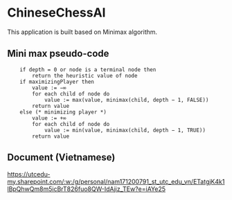 # ChineseChessAI
This application is built based on Minimax algorithm.

## Mini max pseudo-code 
```function minimax(node, depth, maximizingPlayer) is
    if depth = 0 or node is a terminal node then
        return the heuristic value of node
    if maximizingPlayer then
        value := −∞
        for each child of node do
            value := max(value, minimax(child, depth − 1, FALSE))
        return value
    else (* minimizing player *)
        value := +∞
        for each child of node do
            value := min(value, minimax(child, depth − 1, TRUE))
        return value
```
## Document (Vietnamese)
https://utcedu-my.sharepoint.com/:w:/g/personal/nam171200791_st_utc_edu_vn/ETatgjK4k1lBpQhwQm8m5icBrT826fuo8QW-IdAjiz_TEw?e=iAYe25
